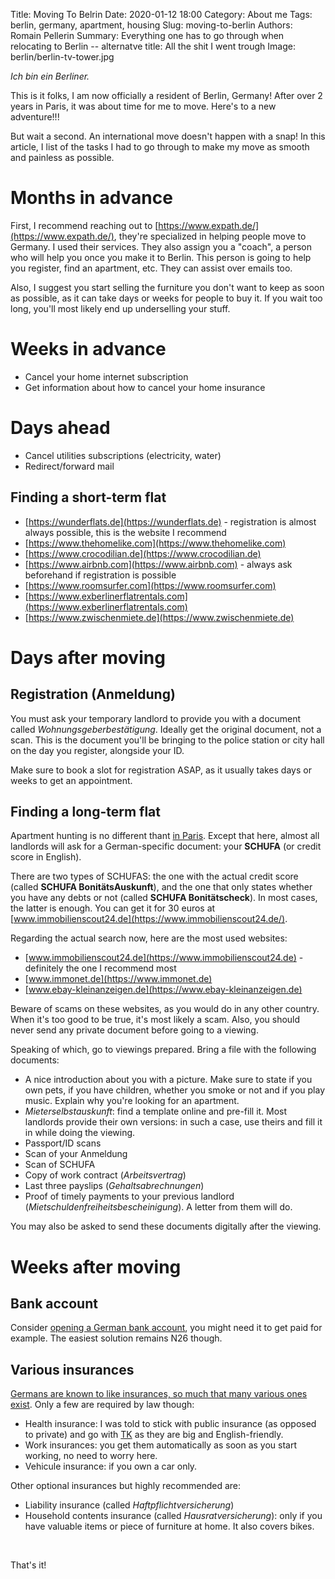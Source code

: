 Title: Moving To Belrin
Date: 2020-01-12 18:00
Category: About me
Tags: berlin, germany, apartment, housing
Slug: moving-to-berlin
Authors: Romain Pellerin
Summary: Everything one has to go through when relocating to Berlin -- alternatve title: All the shit I went trough
Image: berlin/berlin-tv-tower.jpg

*Ich bin ein Berliner.*

This is it folks, I am now officially a resident of Berlin, Germany! After over 2 years in Paris, it was about time for me to move. Here's to a new adventure!!!

But wait a second. An international move doesn't happen with a snap! In this article, I list of the tasks I had to go through to make my move as smooth and painless as possible.

# Months in advance

First, I recommend reaching out to [https://www.expath.de/](https://www.expath.de/), they're specialized in helping people move to Germany. I used their services. They also assign you a "coach", a person who will help you once you make it to Berlin. This person is going to help you register, find an apartment, etc. They can assist over emails too.

Also, I suggest you start selling the furniture you don't want to keep as soon as possible, as it can take days or weeks for people to buy it. If you wait too long, you'll most likely end up underselling your stuff.

# Weeks in advance

- Cancel your home internet subscription
- Get information about how to cancel your home insurance

# Days ahead

- Cancel utilities subscriptions (electricity, water)
- Redirect/forward mail

## Finding a short-term flat

- [https://wunderflats.de](https://wunderflats.de) - registration is almost always possible, this is the website I recommend
- [https://www.thehomelike.com](https://www.thehomelike.com)
- [https://www.crocodilian.de](https://www.crocodilian.de)
- [https://www.airbnb.com](https://www.airbnb.com) - always ask beforehand if registration is possible
- [https://www.roomsurfer.com](https://www.roomsurfer.com)
- [https://www.exberlinerflatrentals.com](https://www.exberlinerflatrentals.com)
- [https://www.zwischenmiete.de](https://www.zwischenmiete.de)

# Days after moving

## Registration (Anmeldung)

You must ask your temporary landlord to provide you with a document called *Wohnungsgeberbestätigung*. Ideally get the original document, not a scan. This is the document you'll be bringing to the police station or city hall on the day you register, alongside your ID. 

Make sure to book a slot for registration ASAP, as it usually takes days or weeks to get an appointment.

## Finding a long-term flat

Apartment hunting is no different thant [in Paris]({filename}/looking-for-an-apartment-in-paris.md). Except that here, almost all landlords will ask for a German-specific document: your **SCHUFA** (or credit score in English).

There are two types of SCHUFAS: the one with the actual credit score (called **SCHUFA BonitätsAuskunft**), and the one that only states whether you have any debts or not (called **SCHUFA Bonitätscheck**). In most cases, the latter is enough. You can get it for 30 euros at [www.immobilienscout24.de](https://www.immobilienscout24.de/).

Regarding the actual search now, here are the most used websites:

- [www.immobilienscout24.de](https://www.immobilienscout24.de) - definitely the one I recommend most
- [www.immonet.de](https://www.immonet.de)
- [www.ebay-kleinanzeigen.de](https://www.ebay-kleinanzeigen.de)

Beware of scams on these websites, as you would do in any other country. When it's too good to be true, it's most likely a scam. Also, you should never send any private document before going to a viewing.

Speaking of which, go to viewings prepared. Bring a file with the following documents:

- A nice introduction about you with a picture. Make sure to state if you own pets, if you have children, whether you smoke or not and if you play music. Explain why you're looking for an apartment.
- *Mieterselbstauskunft*: find a template online and pre-fill it. Most landlords provide their own versions: in such a case, use theirs and fill it in while doing the viewing.
- Passport/ID scans
- Scan of your Anmeldung
- Scan of SCHUFA
- Copy of work contract (*Arbeitsvertrag*)
- Last three payslips (*Gehaltsabrechnungen*)
- Proof of timely payments to your previous landlord (*Mietschuldenfreiheitsbescheinigung*). A letter from them will do.

You may also be asked to send these documents digitally after the viewing.

# Weeks after moving

## Bank account

Consider [opening a German bank account](https://allaboutberlin.com/guides/first-bank-account-in-germany), you might need it to get paid for example. The easiest solution remains N26 though.

## Various insurances

[Germans are known to like insurances, so much that many various ones exist](https://www.expatica.com/de/finance/insurance/insurance-in-germany-100952/). Only a few are required by law though:

- Health insurance: I was told to stick with public insurance (as opposed to private) and go with [TK](https://www.tk.de/en) as they are big and English-friendly.
- Work insurances: you get them automatically as soon as you start working, no need to worry here.
- Vehicule insurance: if you own a car only.

Other optional insurances but highly recommended are:

- Liability insurance (called *Haftpflichtversicherung*)
- Household contents insurance (called *Hausratversicherung*): only if you have valuable items or piece of furniture at home. It also covers bikes.

<br />

That's it!
